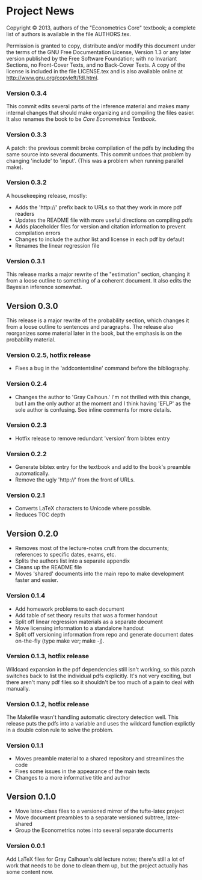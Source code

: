 Project News
============

Copyright © 2013, authors of the "Econometrics Core" textbook; a
complete list of authors is available in the file AUTHORS.tex.

Permission is granted to copy, distribute and/or modify this document
under the terms of the GNU Free Documentation License, Version 1.3 or
any later version published by the Free Software Foundation; with no
Invariant Sections, no Front-Cover Texts, and no Back-Cover Texts.  A
copy of the license is included in the file LICENSE.tex and is also
available online at <http://www.gnu.org/copyleft/fdl.html>.

### Version 0.3.4
This commit edits several parts of the inference material and makes
many internal changes that should make organizing and compiling the
files easier.  It also renames the book to be *Core Econometrics
Textbook*.

### Version 0.3.3
A patch: the previous commit broke compilation of the pdfs by
including the same source into several documents. This commit undoes
that problem by changing 'include' to 'input'.  (This was a problem
when running parallel make).

### Version 0.3.2
A housekeeping release, mostly:
* Adds the 'http://' prefix back to URLs so that they work in more pdf
  readers
* Updates the README file with more useful directions on compiling
  pdfs
* Adds placeholder files for version and citation information to
  prevent compilation errors
* Changes to include the author list and license in each pdf by
  default
* Renames the linear regression file

### Version 0.3.1
This release marks a major rewrite of the "estimation" section,
changing it from a loose outline to something of a coherent document.
It also edits the Bayesian inference somewhat.

Version 0.3.0
-------------
This release is a major rewrite of the probability section, which
changes it from a loose outline to sentences and paragraphs.  The
release also reorganizes some material later in the book, but the
emphasis is on the probability material.

### Version 0.2.5, hotfix release
* Fixes a bug in the 'addcontentsline' command before the bibliography.

### Version 0.2.4
* Changes the author to 'Gray Calhoun.'  I'm not thrilled with this
  change, but I am the only author at the moment and I think having
  'EFLP' as the sole author is confusing.  See inline comments for
  more details.

### Version 0.2.3
* Hotfix release to remove redundant 'version' from bibtex entry

### Version 0.2.2
* Generate bibtex entry for the textbook and add to the book's
  preamble automatically.
* Remove the ugly 'http://' from the front of URLs.

### Version 0.2.1
* Converts LaTeX characters to Unicode where possible.
* Reduces TOC depth

Version 0.2.0
-------------
* Removes most of the lecture-notes cruft from the documents;
  references to specific dates, exams, etc.
* Splits the authors list into a separate appendix
* Cleans up the README file
* Moves 'shared' documents into the main repo to make development
  faster and easier.

### Version 0.1.4
* Add homework problems to each document
* Add table of set theory results that was a former handout
* Split off linear regression materials as a separate document
* Move licensing information to a standalone handout
* Split off versioning information from repo and generate document
  dates on-the-fly (type make ver; make -j).

### Version 0.1.3, hotfix release
Wildcard expansion in the pdf dependencies still isn't working, so
this patch switches back to list the individual pdfs explicitly.  It's
not very exciting, but there aren't many pdf files so it shouldn't be
too much of a pain to deal with manually.

### Version 0.1.2, hotfix release
The Makefile wasn't handling automatic directory detection well.  This
release puts the pdfs into a variable and uses the wildcard function
explictly in a double colon rule to solve the problem.

### Version 0.1.1
* Moves preamble material to a shared repository and streamlines the
  code
* Fixes some issues in the appearance of the main texts
* Changes to a more informative title and author

Version 0.1.0
-------------
* Move latex-class files to a versioned mirror of the tufte-latex
  project
* Move document preambles to a separate versioned subtree,
  latex-shared
* Group the Econometrics notes into several separate documents

### Version 0.0.1
Add LaTeX files for Gray Calhoun's old lecture notes; there's still a
lot of work that needs to be done to clean them up, but the project
actually has some content now.
